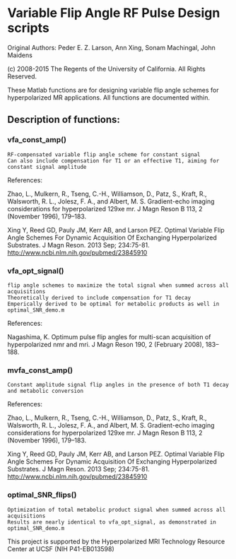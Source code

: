 # Variable Flip Angle RF Pulse Design scripts

Original Authors:  Peder E. Z. Larson, Ann Xing, Sonam Machingal, John Maidens

(c) 2008-2015 The Regents of the University of California. 
All Rights Reserved.

These Matlab functions are for designing variable flip angle schemes for hyperpolarized MR applications.  All functions are documented within.  

## Description of functions:

### vfa_const_amp()

	RF-compensated variable flip angle scheme for constant signal
	Can also include compensation for T1 or an effective T1, aiming for constant signal amplitude

References: 

Zhao, L., Mulkern, R., Tseng, C.-H., Williamson, D., Patz, S., Kraft, R., Walsworth, R. L., Jolesz, F. A., and Albert, M. S. Gradient-echo imaging considerations for hyperpolarized 129xe mr. J Magn Reson B 113, 2 (November 1996), 179–183.
	
Xing Y, Reed GD, Pauly JM, Kerr AB, and Larson PEZ. Optimal Variable Flip Angle Schemes For Dynamic Acquisition Of Exchanging Hyperpolarized Substrates.  J Magn Reson. 2013 Sep; 234:75-81.  http://www.ncbi.nlm.nih.gov/pubmed/23845910

### vfa_opt_signal()

	flip angle schemes to maximize the total signal when summed across all acquisitions
	Theoretically derived to include compensation for T1 decay
	Emperically derived to be optimal for metabolic products as well in optimal_SNR_demo.m

References:

Nagashima, K. Optimum pulse flip angles for multi-scan acquisition of hyperpolarized nmr and mri. J Magn Reson 190, 2 (February 2008), 183–188.

### mvfa_const_amp()

	Constant amplitude signal flip angles in the presence of both T1 decay and metabolic conversion

References: 

Zhao, L., Mulkern, R., Tseng, C.-H., Williamson, D., Patz, S., Kraft, R., Walsworth, R. L., Jolesz, F. A., and Albert, M. S. Gradient-echo imaging considerations for hyperpolarized 129xe mr. J Magn Reson B 113, 2 (November 1996), 179–183.

Xing Y, Reed GD, Pauly JM, Kerr AB, and Larson PEZ. Optimal Variable Flip Angle Schemes For Dynamic Acquisition Of Exchanging Hyperpolarized Substrates.  J Magn Reson. 2013 Sep; 234:75-81.  http://www.ncbi.nlm.nih.gov/pubmed/23845910

### optimal_SNR_flips()

	Optimization of total metabolic product signal when summed across all acquisitions
	Results are nearly identical to vfa_opt_signal, as demonstrated in optimal_SNR_demo.m

This project is supported by the Hyperpolarized MRI Technology Resource Center at UCSF (NIH P41-EB013598)
